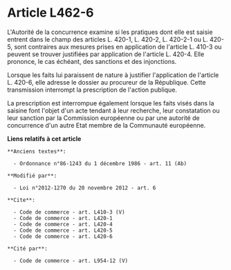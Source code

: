 # Article L462-6

L'Autorité de la concurrence examine si les pratiques dont elle est saisie entrent dans le champ des articles L. 420-1, L.
420-2, L. 420-2-1 ou L. 420-5, sont contraires aux mesures prises en application de l'article L. 410-3 ou peuvent se trouver
justifiées par application de l'article L. 420-4. Elle prononce, le cas échéant, des sanctions et des injonctions. 

Lorsque les faits lui paraissent de nature à justifier l'application de l'article L. 420-6, elle adresse le dossier au
procureur de la République. Cette transmission interrompt la prescription de l'action publique. 

La prescription est interrompue également lorsque les faits visés dans la saisine font l'objet d'un acte tendant à leur
recherche, leur constatation ou leur sanction par la Commission européenne ou par une autorité de concurrence d'un autre Etat
membre de la Communauté européenne.

**Liens relatifs à cet article**

	**Anciens textes**:

	  - Ordonnance n°86-1243 du 1 décembre 1986 - art. 11 (Ab)

	**Modifié par**:

	  - Loi n°2012-1270 du 20 novembre 2012 - art. 6

	**Cite**:

	  - Code de commerce - art. L410-3 (V)
	  - Code de commerce - art. L420-1
	  - Code de commerce - art. L420-4
	  - Code de commerce - art. L420-5
	  - Code de commerce - art. L420-6

	**Cité par**:

	  - Code de commerce - art. L954-12 (V)
